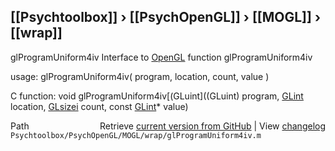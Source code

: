 ## [[Psychtoolbox]] &#8250; [[PsychOpenGL]] &#8250; [[MOGL]] &#8250; [[wrap]]

glProgramUniform4iv  Interface to [OpenGL](OpenGL) function glProgramUniform4iv  
  
usage:  glProgramUniform4iv( program, location, count, value )  
  
C function:  void glProgramUniform4iv[(GLuint]((GLuint) program, [GLint](GLint) location, [GLsizei](GLsizei) count, const [GLint](GLint)\* value)  




<div class="code_header" style="text-align:right;">
  <span style="float:left;">Path&nbsp;&nbsp;</span> <span class="counter">Retrieve <a href=
  "https://raw.github.com/Psychtoolbox-3/Psychtoolbox-3/beta/Psychtoolbox/PsychOpenGL/MOGL/wrap/glProgramUniform4iv.m">current version from GitHub</a> | View <a href=
  "https://github.com/Psychtoolbox-3/Psychtoolbox-3/commits/beta/Psychtoolbox/PsychOpenGL/MOGL/wrap/glProgramUniform4iv.m">changelog</a></span>
</div>
<div class="code">
  <code>Psychtoolbox/PsychOpenGL/MOGL/wrap/glProgramUniform4iv.m</code>
</div>

